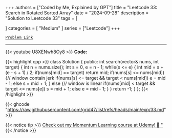 
+++
authors = ["Coded by Me, Explained by GPT"]
title = "Leetcode 33: Search in Rotated Sorted Array"
date = "2024-09-28"
description = "Solution to Leetcode 33"
tags = [
    
]
categories = [
    "Medium"
]
series = ["Leetcode"]
+++



[`Problem Link`](https://leetcode.com/problems/search-in-rotated-sorted-array/description/)

---
{{< youtube U8XENwh8Oy8 >}}
**Code:**

{{< highlight cpp >}}
class Solution {
public:
    int search(vector<int>& nums, int target) {
        int n = nums.size();
        int s = 0, e = n - 1;
        while(s <= e) {
            int mid = s + (e - s + 1) / 2;
            if(nums[mid] == target) return mid;
            if(nums[s] <= nums[mid]) {// window contain jerk
                if(nums[s] <= target && target < nums[mid])
                    e = mid - 1;
                else s = mid + 1;
            } else {// window is linear
                if(nums[mid] < target && target <= nums[e])
                    s = mid + 1;
                else e = mid - 1;
            }
        }
        return -1;
    }
};
{{< /highlight >}}

{{< ghcode "https://raw.githubusercontent.com/grid47/list/refs/heads/main/exp/33.md" >}}

{{< notice tip >}}
[Check out my Momentum Learning course at Udemy! 🚀 "](https://www.udemy.com/course/blind-75-the-data-structures-and-algorithms-essentials/)
{{< /notice >}}

